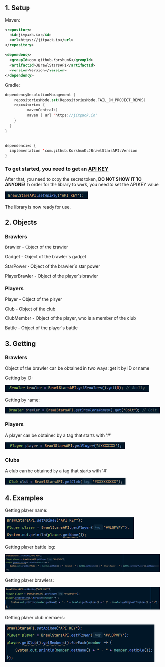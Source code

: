 ## 1. Setup
Maven:
```xml
<repository>
  <id>jitpack.io</id>
  <url>https://jitpack.io</url>
</repository>
```
```xml
<dependency>
  <groupId>com.github.KorshunK</groupId>
  <artifactId>JBrawlStarsAPI</artifactId>
  <version>Version</version>
</dependency>
```

Gradle:

```kt
dependencyResolutionManagement {
	repositoriesMode.set(RepositoriesMode.FAIL_ON_PROJECT_REPOS)
	repositories {
          mavenCentral()
          maven { url 'https://jitpack.io'
    }
  }
}
```

```kt

dependencies {
  implementation 'com.github.KorshunK:JBrawlStarsAPI:Version'
}

```


### To get started, you need to get an [API KEY](https://developer.brawlstars.com/#/account)
After that, you need to copy the secret token, __DO NOT SHOW IT TO ANYONE!__
In order for the library to work, you need to set the API KEY value

![API KEY set show](resources/api_key.png)

The library is now ready for use.

## 2. Objects
### Brawlers
Brawler - Object of the brawler

Gadget - Object of the brawler`s gadget

StarPower - Object of the brawler`s star power

PlayerBrawler - Object of the player`s brawler

### Players
Player - Object of the player

Club - Object of the club

ClubMember - Object of the player, who is a member of the club

Battle - Object of the player`s battle

## 3. Getting
### Brawlers
Object of the brawler can be obtained in two ways: get it by ID or name

Getting by ID:

![getting brawler by id](resources/brawler_by_id.png)

Getting by name:

![getting brawler by name](resources/brawler_by_name.png)
### Players
A player can be obtained by a tag that starts with '#'

![getting player](resources/getting_player.png)

### Clubs
A club can be obtained by a tag that starts with '#'

![getting club](resources/getting_club.png)

## 4. Examples
Getting player name:


![Example 1](resources/example_1.png)

Getting player battle log:

![Example 2](resources/example_2.png)

Getting player brawlers:

![Example 3](resources/example_3.png)

Getting player club members:

![Example 4](resources/example_4.png)

